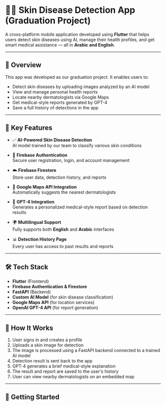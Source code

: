 # 🧑‍⚕️ Skin Disease Detection App (Graduation Project)

A cross-platform mobile application developed using **Flutter** that helps users detect skin diseases using AI, manage their health profiles, and get smart medical assistance — all in **Arabic and English**.

---

## 📱 Overview

This app was developed as our graduation project. It enables users to:

- Detect skin diseases by uploading images analyzed by an AI model
- View and manage personal health reports
- Locate nearby dermatologists via Google Maps
- Get medical-style reports generated by GPT-4
- Save a full history of detections in the app

---

## 🧠 Key Features

- ✅ **AI-Powered Skin Disease Detection**  
  AI model trained by our team to classify various skin conditions

- 🔐 **Firebase Authentication**  
  Secure user registration, login, and account management

- ☁️ **Firebase Firestore**  
  Store user data, detection history, and reports

- 📍 **Google Maps API Integration**  
  Automatically suggests the nearest dermatologists

- 🤖 **GPT-4 Integration**  
  Generates a personalized medical-style report based on detection results

- 🌍 **Multilingual Support**  
  Fully supports both **English** and **Arabic** interfaces

- 📊 **Detection History Page**  
  Every user has access to past results and reports

---

## 🛠️ Tech Stack

- **Flutter** (Frontend)
- **Firebase Authentication & Firestore**
- **FastAPI** (Backend)
- **Custom AI Model** (for skin disease classification)
- **Google Maps API** (for location services)
- **OpenAI GPT-4 API** (for report generation)

---

## 🧪 How It Works

1. User signs in and creates a profile
2. Uploads a skin image for detection
3. The image is processed using a FastAPI backend connected to a trained AI model
4. Detection result is sent back to the app
5. GPT-4 generates a brief medical-style explanation
6. The result and report are saved to the user's history
7. User can view nearby dermatologists on an embedded map

---

## 🚀 Getting Started


